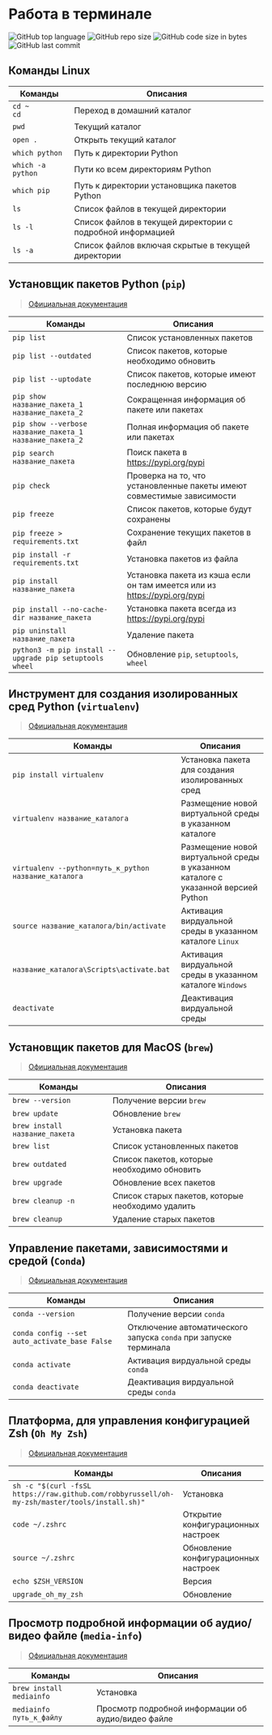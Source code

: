 # Работа в терминале

![GitHub top language](https://img.shields.io/github/languages/top/DmitryRyumin/docs_terminal)
![GitHub repo size](https://img.shields.io/github/repo-size/DmitryRyumin/docs_terminal)
![GitHub code size in bytes](https://img.shields.io/github/languages/code-size/DmitryRyumin/docs_terminal)
![GitHub last commit](https://img.shields.io/github/last-commit/DmitryRyumin/docs_terminal)

## Команды Linux

| Команды | Описания |
| ------- | -------- |
| `cd ~`<br>`cd` | Переход в домашний каталог |
| `pwd` | Текущий каталог |
| `open .` | Открыть текущий каталог |
| `which python` | Путь к директории Python |
| `which -a python` | Пути ко всем директориям Python |
| `which pip` | Путь к директории установщика пакетов Python |
| `ls` | Список файлов в текущей директории |
| `ls -l` | Список файлов в текущей директории с подробной информацией |
| `ls -a` | Список файлов включая скрытые в текущей директории |

## Установщик пакетов Python (`pip`)

> [Официальная документация](https://pip.pypa.io/en/stable/reference/)

| Команды | Описания |
| ------- | -------- |
| `pip list` | Список установленных пакетов |
| `pip list --outdated` | Список пакетов, которые необходимо обновить |
| `pip list --uptodate` | Список пакетов, которые имеют последнюю версию |
| `pip show название_пакета_1 название_пакета_2` | Сокращенная информация об пакете или пакетах |
| `pip show --verbose название_пакета_1 название_пакета_2` | Полная информация об пакете или пакетах |
| `pip search название_пакета` | Поиск пакета в https://pypi.org/pypi |
| `pip check` | Проверка на то, что установленные пакеты имеют совместимые зависимости |
| `pip freeze` | Список пакетов, которые будут сохранены |
| `pip freeze > requirements.txt` | Сохранение текущих пакетов в файл |
| `pip install -r requirements.txt` | Установка пакетов из файла |
| `pip install название_пакета` | Установка пакета из кэша если он там имеется или из https://pypi.org/pypi |
| `pip install --no-cache-dir название_пакета` | Установка пакета всегда из https://pypi.org/pypi |
| `pip uninstall название_пакета` | Удаление пакета |
| `python3 -m pip install --upgrade pip setuptools wheel` | Обновление `pip`, `setuptools`, `wheel` |

## Инструмент для создания изолированных сред Python (`virtualenv`)

> [Официальная документация](https://virtualenv.pypa.io/en/latest/)

| Команды | Описания |
| ------- | -------- |
| `pip install virtualenv` | Установка пакета для создания изолированных сред |
| `virtualenv название_каталога` | Размещение новой виртуальной среды в указанном каталоге |
| `virtualenv --python=путь_к_python название_каталога` | Размещение новой виртуальной среды в указанном каталоге с указанной версией Python |
| `source название_каталога/bin/activate` | Активация вирдуальной среды в указанном каталоге `Linux` |
| `название_каталога\Scripts\activate.bat` | Активация вирдуальной среды в указанном каталоге `Windows` |
| `deactivate` | Деактивация вирдуальной среды |

## Установщик пакетов для MacOS (`brew`)

> [Официальная документация](https://brew.sh/index_ru)

| Команды | Описания |
| ------- | -------- |
| `brew --version` | Получение версии `brew` |
| `brew update` | Обновление `brew` |
| `brew install название_пакета` | Установка пакета |
| `brew list` | Список установленных пакетов |
| `brew outdated` | Список пакетов, которые необходимо обновить |
| `brew upgrade` | Обновление всех пакетов |
| `brew cleanup -n` | Список старых пакетов, которые необходимо удалить |
| `brew cleanup` | Удаление старых пакетов |

## Управление пакетами, зависимостями и средой (`Conda`)

> [Официальная документация](https://docs.conda.io/projects/conda/en/latest/index.html)

| Команды | Описания |
| ------- | -------- |
| `conda --version` | Получение версии `conda` |
| `conda config --set auto_activate_base False` | Отключение автоматического запуска  `conda` при запуске терминала |
| `conda activate` | Активация вирдуальной среды `conda` |
| `conda deactivate` | Деактивация вирдуальной среды `conda` |

## Платформа, для управления конфигурацией Zsh (`Oh My Zsh`)

> [Официальная документация](https://ohmyz.sh/)

| Команды | Описания |
| ------- | -------- |
| `sh -c "$(curl -fsSL https://raw.github.com/robbyrussell/oh-my-zsh/master/tools/install.sh)"` | Установка |
| `code ~/.zshrc` | Открытие конфигурационных настроек |
| `source ~/.zshrc` | Обновление конфигурационных настроек |
| `echo $ZSH_VERSION` | Версия |
| `upgrade_oh_my_zsh` | Обновление |

## Просмотр подробной информации об аудио/видео файле (`media-info`)

> [Официальная документация](https://formulae.brew.sh/formula/media-info#default)

| Команды | Описания |
| ------- | -------- |
| `brew install mediainfo` | Установка |
| `mediainfo путь_к_файлу` | Просмотр подробной информации об аудио/видео файле |

